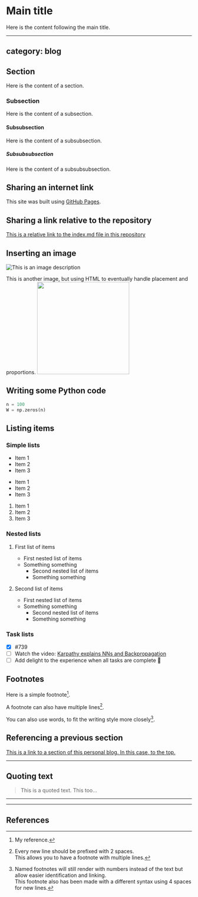 # Main title
<!-- Due to a plugin called `jekyll-titles-from-headings` which is supported by GitHub Pages by default. The above header (in the markdown file) will be automatically used as the pages title. -->
Here is the content following the main title.

---
<!-- layout: post -->
<!-- title: Awesome Blog Post -->
<!-- excerpt: "Why you should read my website" -->
<!-- tags: [intro, beginner, jekyll, tutorial] -->
<!-- comments: true -->
category: blog
---


## Section
Here is the content of a section.

### Subsection
Here is the content of a subsection.

#### Subsubsection
Here is the content of a subsubsection.

##### Subsubsubsection
Here is the content of a subsubsubsection.


## Sharing an internet link
This site was built using [GitHub Pages](https://pages.github.com/).


## Sharing a link relative to the repository
[This is a relative link to the index.md file in this repository](/index.md)


## Inserting an image
![This is an image description](https://myoctocat.com/assets/images/base-octocat.svg)

This is another image, but using HTML to eventually handle placement and proportions.
<img src="https://octodex.github.com/images/jetpacktocat.png"
height="250">

<!-- ### Inserting an image depending on the color scheme
<picture>
  <source media="(prefers-color-scheme: dark)" srcset="https://user-images.githubusercontent.com/25423296/163456776-7f95b81a-f1ed-45f7-b7ab-8fa810d529fa.png">
  <source media="(prefers-color-scheme: light)" srcset="https://user-images.githubusercontent.com/25423296/163456779-a8556205-d0a5-45e2-ac17-42d089e3c3f8.png">
  <img alt="Shows an illustrated sun in light color mode and a moon with stars in dark color mode." src="https://user-images.githubusercontent.com/25423296/163456779-a8556205-d0a5-45e2-ac17-42d089e3c3f8.png">
</picture> -->



## Writing some Python code
```python
n = 100
W = np.zeros(n)
```


## Listing items
### Simple lists
- Item 1
- Item 2
- Item 3

+ Item 1
+ Item 2
+ Item 3

1. Item 1
2. Item 2
3. Item 3

### Nested lists
1. First list of items
   - First nested list of items
   - Something something
     - Second nested list of items
     - Something something

2. Second list of items
   * First nested list of items
   * Something something
     * Second nested list of items
     * Something something

### Task lists
- [x] #739
- [ ] Watch the video: [Karpathy explains NNs and Backpropagation](https://www.youtube.com/watch?v=VMj-3S1tku0&t=85s)
- [ ] Add delight to the experience when all tasks are complete :tada:

## Footnotes
Here is a simple footnote[^1].

A footnote can also have multiple lines[^2].  

You can also use words, to fit the writing style more closely[^note].

[^1]: My reference.

[^2]: Every new line should be prefixed with 2 spaces.  
  This allows you to have a footnote with multiple lines.

[^note]:
    Named footnotes will still render with numbers instead of the text but allow easier identification and linking.  
    This footnote also has been made with a different syntax using 4 spaces for new lines.
    


## Referencing a previous section
[This is a link to a section of this personal blog. In this case, to the top.](https://github.com/ktroyan/ktroyan.github.io/blob/main/_posts/2021-03-08-blog-post-title-from-file-name.md#main-title)


---
<!-- 
## Using emojis
:smiling_face_with_tear:
:shushing_face:
:neutral_face:
:raised_eyebrow:
:unamused:
:face_exhaling:
:expressionless:
:relieved:
:sleeping:
:pensive:
:face_with_head_bandage:
:face_with_spiral_eyes:
:sneezing_face:
:dizzy_face:
:confused:
:pleading_face:
:cry:
:sweat:
:tired_face:
:frowning_face:
:flushed:
:disappointed_relieved:
:sob:
:confounded:
:yawning_face:
:weary:
:skull:
:skull_and_crossbones:
:ghost:
:robot:
:broken_heart:
:thought_balloon:
:zzz:
:thumbsup:
:thumbsdown:
:point_up:
:clap:
:handshake:
:writing_hand:
:brain:
:deaf_man:
:man_shrugging:
:bowing_man:
:no_good:
:no_good_man:
:man_facepalming:
:octocat:

--- -->


## Quoting text
> This is a quoted text.
> This too...

---
---

## References



